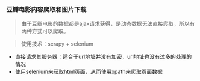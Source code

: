 ### 豆瓣电影内容爬取和图片下载
> 由于豆瓣电影的数据都是ajax请求获得，是动态数据无法直接爬取，所以有两种方式可以爬取。

> 使用技术：scrapy + selenium
- 直接请求其服务器：适合于url地址并没有加密，url地址也没有过多的处理的情况
- 使用selenium来获取html页面，从而使用xpath来爬取页面数据
